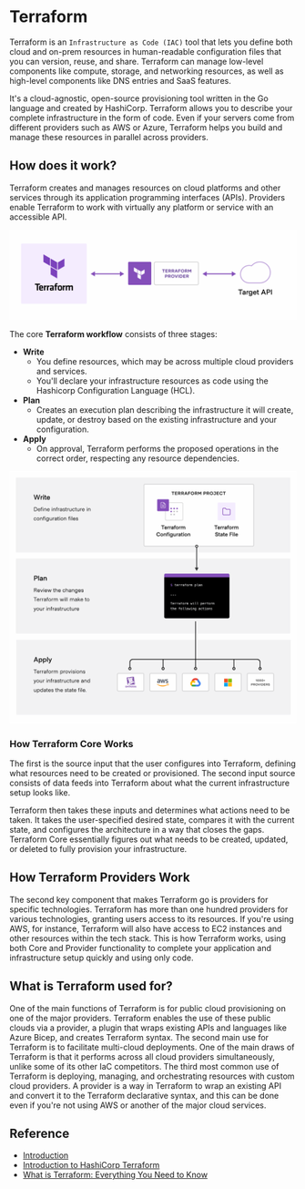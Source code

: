 # Terraform
Terraform is an `Infrastructure as Code (IAC)` tool that lets you define both cloud and on-prem resources in human-readable configuration files that you can version, reuse, and share. Terraform can manage low-level components like compute, storage, and networking resources, as well as high-level components like DNS entries and SaaS features.

It's a cloud-agnostic, open-source provisioning tool written in the Go language and created by HashiCorp. Terraform allows you to describe your complete infrastructure in the form of code. Even if your servers come from different providers such as AWS or Azure, Terraform helps you build and manage these resources in parallel across providers.

## How does it work?
Terraform creates and manages resources on cloud platforms and other services through its application programming interfaces (APIs). Providers enable Terraform to work with virtually any platform or service with an accessible API.

![intro-terraform-apis](assets/img/intro-terraform-apis.png)

The core **Terraform workflow** consists of three stages:
* **Write**
   - You define resources, which may be across multiple cloud providers and services.
   - You'll declare your infrastructure resources as code using the Hashicorp Configuration Language (HCL).
* **Plan**
   - Creates an execution plan describing the infrastructure it will create, update, or destroy based on the existing infrastructure and your configuration.
* **Apply**
   - On approval, Terraform performs the proposed operations in the correct order, respecting any resource dependencies.

![intro-terraform-workflow](assets/img/intro-terraform-workflow.png)

### How Terraform Core Works
The first is the source input that the user configures into Terraform, defining what resources need to be created or provisioned. The second input source consists of data feeds into Terraform about what the current infrastructure setup looks like.

Terraform then takes these inputs and determines what actions need to be taken. It takes the user-specified desired state, compares it with the current state, and configures the architecture in a way that closes the gaps. Terraform Core essentially figures out what needs to be created, updated, or deleted to fully provision your infrastructure.

## How Terraform Providers Work
The second key component that makes Terraform go is providers for specific technologies. Terraform has more than one hundred providers for various technologies, granting users access to its resources. If you're using AWS, for instance, Terraform will also have access to EC2 instances and other resources within the tech stack. This is how Terraform works, using both Core and Provider functionality to complete your application and infrastructure setup quickly and using only code.


## What is Terraform used for?
One of the main functions of Terraform is for public cloud provisioning on one of the major providers. Terraform enables the use of these public clouds via a provider, a plugin that wraps existing APIs and languages like Azure Bicep, and creates Terraform syntax. The second main use for Terraform is to facilitate multi-cloud deployments. One of the main draws of Terraform is that it performs across all cloud providers simultaneously, unlike some of its other IaC competitors. The third most common use of Terraform is deploying, managing, and orchestrating resources with custom cloud providers. A provider is a way in Terraform to wrap an existing API and convert it to the Terraform declarative syntax, and this can be done even if you're not using AWS or another of the major cloud services.

## Reference
* [Introduction](https://www.terraform.io/intro)
* [Introduction to HashiCorp Terraform](https://youtu.be/h970ZBgKINg)
* [What is Terraform: Everything You Need to Know](https://www.varonis.com/blog/what-is-terraform)